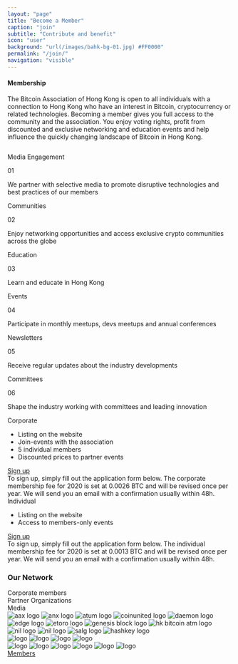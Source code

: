 ```yaml
---
layout: "page"
title: "Become a Member"
caption: "join"
subtitle: "Contribute and benefit"
icon: "user"
background: "url(/images/bahk-bg-01.jpg) #FF0000"
permalink: "/join/"
navigation: "visible"
---
```


<div class="join">

  <div class="first">
    <div class="content">
      <h4>Membership</h4>
      <p>The Bitcoin Association of Hong Kong is open to all individuals with a connection to Hong Kong who have an interest in Bitcoin, cryptocurrency or related technologies. Becoming a member gives you full access to the community and the association. You enjoy voting rights, profit from discounted and exclusive networking and education events and help influence the quickly changing landscape of Bitcoin in Hong Kong.</p>
    </div>
    <img src="/images/join1.svg" alt="">  
  </div>

  <div class="second">
    <div class="slider1">
      <div>
        <div class="elem">
          <div class="elem-header">
            <p>Media Engagement</p>
            <span>01</span>
          </div>
          <p>We partner with selective media to promote disruptive technologies and best practices of our members</p>
        </div>
      </div>
      <div>
        <div class="elem">
          <div class="elem-header">
            <p>Communities </p>
            <span>02</span>
          </div>
          <p>Enjoy networking opportunities and access exclusive crypto communities across the globe</p>
        </div>
      </div>
      <div>
        <div class="elem">
          <div class="elem-header">
            <p>Education</p>
            <span>03</span>
          </div>
          <p>Learn and educate in Hong Kong </p>
        </div>
      </div>
      <div>
        <div class="elem">
          <div class="elem-header">
            <p>Events</p>
            <span>04</span>
          </div>
          <p>Participate in monthly meetups, devs meetups and annual conferences </p>
        </div>
      </div>
      <div>
        <div class="elem">
          <div class="elem-header">
            <p>Newsletters</p>
            <span>05</span>
          </div>
          <p>Receive regular updates about the industry developments </p>
        </div>
      </div>
      <div>
        <div class="elem">
          <div class="elem-header">
            <p>Committees</p>
            <span>06</span>
          </div>
          <p>Shape the industry working with committees and leading innovation </p>
        </div>
      </div>
    </div>
  </div>

  <div class="third">
    <div class="slider">
      <div>
        <div class="offer">
          <div class="info">
            <div class="head">
              <span>Corporate</span>
              <img src="/images/join-corporate.svg" alt="">
            </div>
            <ul>
              <li><span>Listing on the website</span></li>
              <li><span>Join-events with the association</span></li>
              <li><span>5 individual members</span></li>
              <li><span>Discounted prices to partner events </span></li>
            </ul>
            <a href="https://join.bitcoin.org.hk/Org">Sign up</a>
          </div>
          <div class="bonus">To sign up, simply fill out the application form below. The corporate membership fee for 2020 is set at 0.0026 BTC and will be revised once per year. We will send you an email with a confirmation usually within 48h.</div>
        </div>
      </div>
      <div>
        <div class="offer">
          <div class="info">
            <div class="head">
              <span>Individual</span>
              <img src="/images/join-individual.svg" alt="">
            </div>
            <ul>
              <li><span>Listing on the website </span></li>
              <li><span>Access to members-only events</span></li>
            </ul>
            <a href="https://join.bitcoin.org.hk/Indiv">Sign up</a>
          </div>
          <div class="bonus">To sign up, simply fill out the application form below. The individual membership fee for 2020 is set at 0.0013 BTC and will be revised once per year. We will send you an email with a confirmation usually within 48h.</div>
        </div>
      </div>
    </div>
  </div>

  <div class="network">
    <h3>Our Network</h3>
    <div class="tabs">
      <div class="tab1 " data-tab="corp">
        Corporate members
      </div>
      <div class="tab1 current" data-tab="org">
        Partner Organizations
      </div>
      <div class="tab1" data-tab="com">
        Media
      </div>
    </div>
    <div class="logos">
      <div id="corp" class="content">
      	<img src="/media/corp/aax.png" alt="aax logo">
      	<img src="/media/corp/anx.png" alt="anx logo">
	<img src="/media/corp/atum.png" alt="atum logo">
	<img src="/media/corp/coinunited.png" alt= "coinunited logo">
	<img src="/media/corp/daemon.png" alt= "daemon logo">
	<img src="/media/corp/edge.png" alt="edge logo">
	<img src="/media/corp/etoro.png" alt="etoro logo">
	<img src="/media/corp/gb.png" alt="genesis block logo">
	<img src="/media/corp/hkbitcoinatm.png" alt="hk bitcoin atm logo">
	<img src="/media/corp/nil.png" alt="nil logo">
	<img src="/media/corp/onesatoshi.png" alt="nil logo">
	<img src="/media/corp/salg.svg" alt="salg logo">
  	<img src="/media/corp/hashkey.png" alt="hashkey logo">
      </div>
      <div id="org" class="content  current-content">
	<img src="/media/org/adam.svg" alt="logo">
	<img src="/media/org/bach.png" alt="logo">
	<img src="/media/org/bck.svg" alt="logo">
	<img src="/media/org/ffm.svg" alt="logo">
      </div>
      <div id="com" class="content">
	<img src="/media/media/jinse.svg" alt="logo">
	<img src="/media/media/bitcoinmagazine.png" alt="logo">
	<img src="/media/media/chaintalk.png" alt="logo">
	<img src="/media/media/coindesk.svg" alt="logo">
	<img src="/media/media/cointelegraph.svg" alt="logo">
	<img src="/media/media/forkast.png" alt="logo">
      </div>
    </div>
    <a href="/members/" class="nbtn">Members</a>
  </div>

</div>
